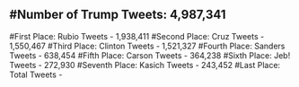 #Number of Trump Tweets: 4,987,341
---
#First Place: Rubio Tweets - 1,938,411
#Second Place: Cruz Tweets - 1,550,467
#Third Place: Clinton Tweets - 1,521,327
#Fourth Place: Sanders Tweets - 638,454
#Fifth Place: Carson Tweets - 364,238
#Sixth Place: Jeb! Tweets - 272,930
#Seventh Place: Kasich Tweets - 243,452
#Last Place: Total Tweets -  
